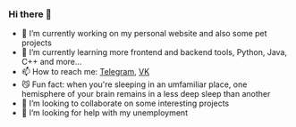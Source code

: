 ### Hi there 👋

<!-- **vertexofvortex/vertexofvortex** is a ✨ _special_ ✨ repository because its `README.md` (this file) appears on your GitHub profile.

Here are some ideas to get you started:
 --> 
- 🔭 I’m currently working on my personal website and also some pet projects
- 🌱 I’m currently learning more frontend and backend tools, Python, Java, C++ and more...
- 📫 How to reach me: [Telegram](https://t.me/vrtxx), [VK](https://vk.com/vrtxxx)
- 😼 Fun fact: when you're sleeping in an umfamiliar place, one hemisphere of your brain remains in a less deep sleep than another
- 👯 I’m looking to collaborate on some interesting projects
- 🤔 I’m looking for help with my unemployment
<!-- - 💬 Ask me about ... -->
